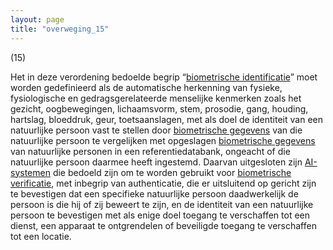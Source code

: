 ```yaml
---
layout: page
title: "overweging_15"
---
```


(15) 

Het in deze verordening bedoelde begrip “[biometrische identificatie](a3.md#^bioid)” moet worden gedefinieerd als de automatische herkenning van fysieke, fysiologische en gedragsgerelateerde menselijke kenmerken zoals het gezicht, oogbewegingen, lichaamsvorm, stem, prosodie, gang, houding, hartslag, bloeddruk, geur, toetsaanslagen, met als doel de identiteit van een natuurlijke persoon vast te stellen door [biometrische gegevens](a3.md#^biog) van die natuurlijke persoon te vergelijken met opgeslagen [biometrische gegevens](a3.md#^biog) van natuurlijke personen in een referentiedatabank, ongeacht of die natuurlijke persoon daarmee heeft ingestemd. Daarvan uitgesloten zijn [AI-systemen](a3.md#^ai-systeem) die bedoeld zijn om te worden gebruikt voor [biometrische verificatie](a3.md#^biover), met inbegrip van authenticatie, die er uitsluitend op gericht zijn te bevestigen dat een specifieke natuurlijke persoon daadwerkelijk de persoon is die hij of zij beweert te zijn, en de identiteit van een natuurlijke persoon te bevestigen met als enige doel toegang te verschaffen tot een dienst, een apparaat te ontgrendelen of beveiligde toegang te verschaffen tot een locatie.